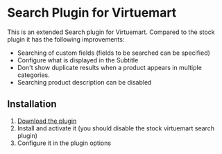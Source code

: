 Search Plugin for Virtuemart
============================

This is an extended Search plugin for Virtuemart.
Compared to the stock plugin it has the following improvements:
  * Searching of custom fields (fields to be searched can be specified)
  * Configure what is displayed in the Subtitle
  * Don't show duplicate results when a product appears in multiple categories.
  * Searching product description can be disabled

Installation
------------
  1. [Download the plugin](https://github.com/smehrbrodt/vm_plg_search/archive/master.zip)
  2. Install and activate it (you should disable the stock virtuemart search plugin)
  3. Configure it in the plugin options
